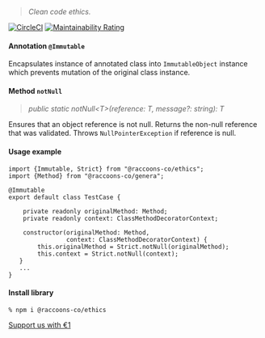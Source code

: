 > *Clean code ethics.*

[![CircleCI](https://dl.circleci.com/status-badge/img/gh/raccoons-co/ethics/tree/master.svg?style=svg)](https://dl.circleci.com/status-badge/redirect/gh/raccoons-co/ethics/tree/master)
[![Maintainability Rating](https://sonarcloud.io/api/project_badges/measure?project=raccoons-co_ethics&metric=sqale_rating)](https://sonarcloud.io/summary/new_code?id=raccoons-co_ethics)

#### Annotation  `@Immutable`

Encapsulates instance of annotated class into `ImmutableObject` instance which prevents mutation 
of the original class instance.

#### Method `notNull`

>*public static notNull\<T>(reference: T, message?: string): T*

Ensures that an object reference is not null.
Returns the non-null reference that was validated.
Throws `NullPointerException` if reference is null.

#### Usage example
~~~~
import {Immutable, Strict} from "@raccoons-co/ethics";
import {Method} from "@raccoons-co/genera";

@Immutable
export default class TestCase {

    private readonly originalMethod: Method;
    private readonly context: ClassMethodDecoratorContext;

    constructor(originalMethod: Method,
                context: ClassMethodDecoratorContext) {
        this.originalMethod = Strict.notNull(originalMethod);
        this.context = Strict.notNull(context);
   }
   ...
}
~~~~

#### Install library
```shell script
% npm i @raccoons-co/ethics
```

[Support us with €1](https://send.monobank.ua/jar/6KuKuBf8ki)
